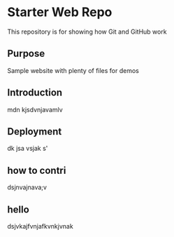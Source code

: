 # Starter Web Repo

This repository is for showing how Git and GitHub work

## Purpose

Sample website with plenty of files for demos

## Introduction

mdn kjsdvnjavamlv 

## Deployment

dk jsa vsjak s'

## how to contri

dsjnvajnava;v

## hello
dsjvkajfvnjafkvnkjvnak